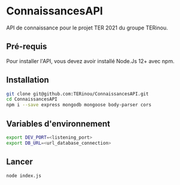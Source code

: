 
# ConnaissancesAPI
API de connaissance pour le projet TER 2021 du groupe TERinou.

## Pré-requis
Pour installer l'API, vous devez avoir installé Node.Js 12+ avec npm.

## Installation
```bash
git clone git@github.com:TERinou/ConnaissancesAPI.git
cd ConnaissancesAPI
npm i --save express mongodb mongoose body-parser cors
```

## Variables d'environnement
```bash
export DEV_PORT=<listening_port>
export DB_URL=<url_database_connection>
```

## Lancer
```bash
node index.js
```
